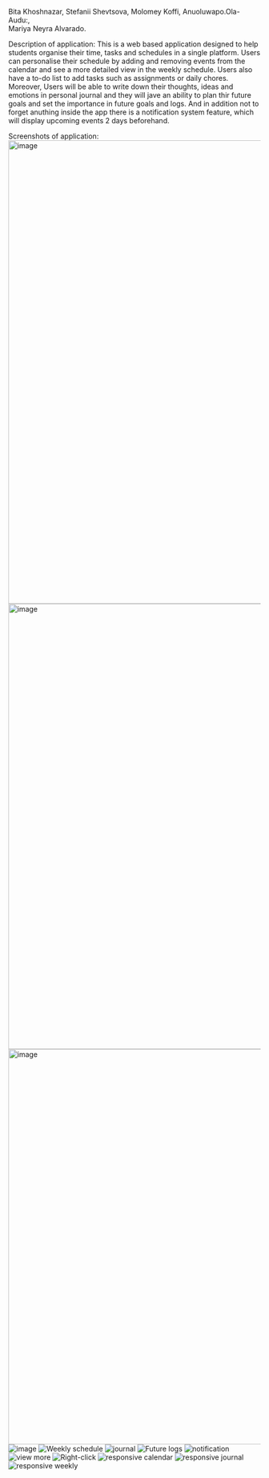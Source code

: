 Bita Khoshnazar, 
Stefanii Shevtsova,
Molomey Koffi, 
Anuoluwapo.Ola-Audu:,  
Mariya Neyra Alvarado.

Description of application:
This is a web based application designed to help students organise their time, tasks and schedules in a single platform.
Users can personalise their schedule by adding and removing events from the calendar and see a more detailed view in the weekly schedule. 
Users also have a to-do list to add tasks such as assignments or daily chores. Moreover, Users will be able to write down their thoughts, ideas and emotions in personal journal and they will jave an ability to plan thir future goals and set the importance in future goals and logs. And in addition not to forget anuthing inside the app there is a notification system feature, which will display upcoming events 2 days beforehand.

Screenshots of application:
<img width="926" alt="image" src="https://github.com/user-attachments/assets/4b12c20f-94e5-4095-830f-f634beab319c" />
<img width="890" alt="image" src="https://github.com/user-attachments/assets/7faa3254-d5c9-45f7-ac5b-e428419dd56d" />
<img width="790" alt="image" src="https://github.com/user-attachments/assets/9566bdba-da1c-4dae-a092-3397bfb53835" />
![image](https://github.com/user-attachments/assets/5da71be1-3e78-4679-b49c-dd7ad95ec828)
![Weekly schedule](https://github.com/user-attachments/assets/e362c6e6-b195-4092-a5c3-6cddb37c46d5)
![journal](https://github.com/user-attachments/assets/6971e7b2-0e26-4433-9e57-0bea53fb337f)
![Future logs](https://github.com/user-attachments/assets/5612fac5-ec00-4a1f-9bf3-72b366e73928)
![notification](https://github.com/user-attachments/assets/462b9608-1d50-4cc6-9e4d-51a6c03277da)
![view more](https://github.com/user-attachments/assets/adf1213b-2b18-4286-b35f-bda55c538fd2)
![Right-click](https://github.com/user-attachments/assets/a4258a8b-3336-45cc-8353-0dcd0bea5c9e)
![responsive calendar](https://github.com/user-attachments/assets/ed828944-802a-4ba1-b3d1-f419631b69ab)
![responsive journal](https://github.com/user-attachments/assets/55822bbb-722f-401f-b0ad-15c1f18e1311)
![responsive weekly](https://github.com/user-attachments/assets/27ef23a6-9a3a-4967-88ec-ad0b157d93f2)


